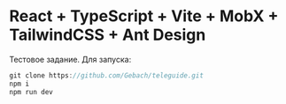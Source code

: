 # React + TypeScript + Vite + MobX + TailwindCSS + Ant Design

Тестовое задание.
Для запуска:

```js
git clone https://github.com/Gebach/teleguide.git
npm i
npm run dev
```
